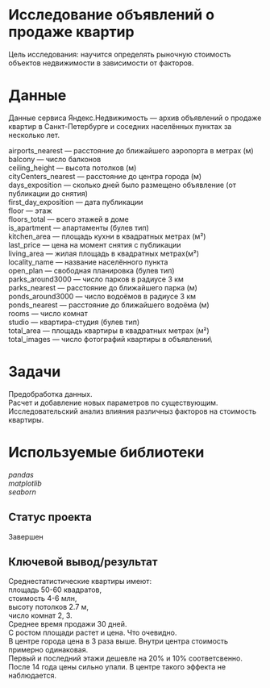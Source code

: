 # Исследование объявлений о продаже квартир

Цель исследования: научится определять рыночную стоимость объектов недвижимости в зависимости от факторов.

# Данные

Данные сервиса Яндекс.Недвижимость — архив объявлений о продаже квартир в Санкт-Петербурге и соседних населённых пунктах за несколько лет.

airports_nearest — расстояние до ближайшего аэропорта в метрах (м)\
balcony — число балконов\
ceiling_height — высота потолков (м)\
cityCenters_nearest — расстояние до центра города (м)\
days_exposition — сколько дней было размещено объявление (от публикации до снятия)\
first_day_exposition — дата публикации\
floor — этаж\
floors_total — всего этажей в доме\
is_apartment — апартаменты (булев тип)\
kitchen_area — площадь кухни в квадратных метрах (м²)\
last_price — цена на момент снятия с публикации\
living_area — жилая площадь в квадратных метрах(м²)\
locality_name — название населённого пункта\
open_plan — свободная планировка (булев тип)\
parks_around3000 — число парков в радиусе 3 км\
parks_nearest — расстояние до ближайшего парка (м)\
ponds_around3000 — число водоёмов в радиусе 3 км\
ponds_nearest — расстояние до ближайшего водоёма (м)\
rooms — число комнат\
studio — квартира-студия (булев тип)\
total_area — площадь квартиры в квадратных метрах (м²)\
total_images — число фотографий квартиры в объявлении\

# Задачи

Предобработка данных.  
Расчет и добавление новых параметров по существующим.  
Исследовательский анализ влияния различныз факторов на стоимость квартиры.

# Используемые библиотеки
*pandas*  
*matplotlib*    
*seaborn*

## Статус проекта
Завершен

## Ключевой вывод/результат
Среднестатистические квартиры имеют:  
площадь 50-60 квадратов,  
стоимость 4-6 млн,  
высоту потолков 2.7 м,  
число комнат 2, 3.  
Среднее время продажи 30 дней.  
С ростом площади растет и цена. Что очевидно.  
В центре города цена в 3 раза выше. Внутри центра стоимость примерно одинаковая.  
Первый и последний этажи дешевле на 20% и 10% соответсвенно.  
После 14 года цены сильно упали. В центре такого эффекта не наблюдается.
